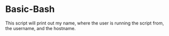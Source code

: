 # Basic-Bash
This script will print out my name, where the user is running the script from, the username, and the hostname.
